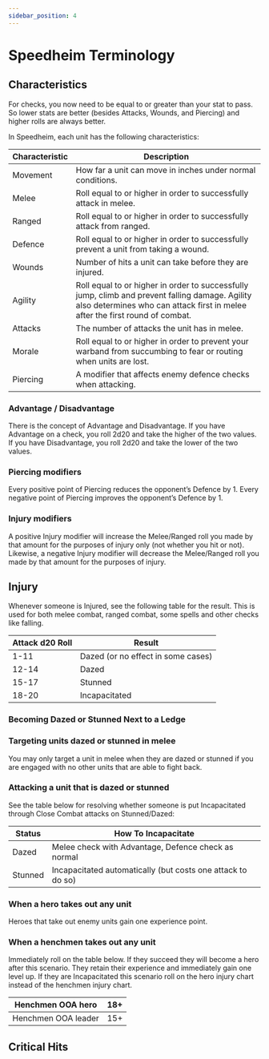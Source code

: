 ```yaml
---
sidebar_position: 4
---
```

# Speedheim Terminology
## Characteristics
For checks, you now need to be equal to or greater than your stat to pass. So lower stats are better (besides Attacks, Wounds, and Piercing) and higher rolls are always better.

In Speedheim, each unit has the following characteristics:

| Characteristic | Description                                                                                                                                                                     |
| -------------- | ------------------------------------------------------------------------------------------------------------------------------------------------------------------------------- |
| Movement       | How far a unit can move in inches under normal conditions.                                                                                                                      |
| Melee          | Roll equal to or higher in order to successfully attack in melee.                                                                                                               |
| Ranged         | Roll equal to or higher in order to successfully attack from ranged.                                                                                                            |
| Defence        | Roll equal to or higher in order to successfully prevent a unit from taking a wound.                                                                                            |
| Wounds         | Number of hits a unit can take before they are injured.                                                                                                                         |
| Agility        | Roll equal to or higher in order to successfully jump, climb and prevent falling damage. Agility also determines who can attack first in melee after the first round of combat. |
| Attacks        | The number of attacks the unit has in melee.                                                                                                                                    |
| Morale         | Roll equal to or higher in order to prevent your warband from succumbing to fear or routing when units are lost.                                                                |
| Piercing       | A modifier that affects enemy defence checks when attacking.                                                                                                                    |

### Advantage / Disadvantage
There is the concept of Advantage and Disadvantage. If you have Advantage on a check, you roll 2d20 and take the higher of the two values. If you have Disadvantage, you roll 2d20 and take the lower of the two values.

### Piercing modifiers
Every positive point of Piercing reduces the opponent’s Defence by 1. Every negative point of Piercing improves the opponent’s Defence by 1.

### Injury modifiers
A positive Injury modifier will increase the Melee/Ranged roll you made by that amount for the purposes of injury only (not whether you hit or not). Likewise, a negative Injury modifier will decrease the Melee/Ranged roll you made by that amount for the purposes of injury.

## Injury
Whenever someone is Injured, see the following table for the result. This is used for both melee combat, ranged combat, some spells and other checks like falling.

| Attack d20 Roll | Result                             |
| --------------- | ---------------------------------- |
| 1-11            | Dazed (or no effect in some cases) |
| 12-14           | Dazed                              |
| 15-17           | Stunned                            |
| 18-20           | Incapacitated                      |

### Becoming Dazed or Stunned Next to a Ledge

### Targeting units dazed or stunned in melee
You may only target a unit in melee when they are dazed or stunned if you are engaged with no other units that are able to fight back.

### Attacking a unit that is dazed or stunned
See the table below for resolving whether someone is put Incapacitated through Close Combat attacks on Stunned/Dazed:

| Status  | How To Incapacitate                                         |
| ------- | ----------------------------------------------------------- |
| Dazed   | Melee check with Advantage, Defence check as normal         |
| Stunned | Incapacitated automatically (but costs one attack to do so) |

### When a hero takes out any unit
Heroes that take out enemy units gain one experience point.

### When a henchmen takes out any unit
Immediately roll on the table below. If they succeed they will become a hero after this scenario. They retain their experience and immediately gain one level up. If they are Incapacitated this scenario roll on the hero injury chart instead of the henchmen injury chart.

| Henchmen OOA hero   | 18+ |
| ------------------- | --- |
| Henchmen OOA leader | 15+ |

## Critical Hits
